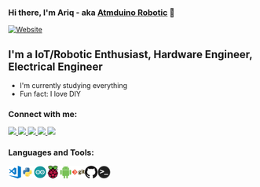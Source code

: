 ### Hi there, I'm Ariq - aka [Atmduino Robotic][website] 👋

[![Website](https://img.shields.io/website?label=atmduino.com&style=for-the-badge&url=https%3A%2F%2Fcodestackr.com)](https://linktr.ee/AtmduinoRobotic)

## I'm a IoT/Robotic Enthusiast, Hardware Engineer, Electrical Engineer


- I'm currently studying everything
- Fun fact: I love DIY 


### Connect with me:
<p>
  <a href="https://www.linkedin.com/in/ath-thaareq-mahesa-8330471b4/">
    <img src="https://img.shields.io/badge/linkedin-%230077B5.svg?&style=for-the-badge&logo=linkedin&logoColor=white" height=25>
  </a>   
  <a href="https://www.facebook.com/AthThaareqMahesa/">
    <img src="https://img.shields.io/badge/Facebook-1877F2?style=for-the-badge&logo=facebook&logoColor=white" height=25>
  </a>
    <a href="https://www.youtube.com/channel/UCfpKae3Lv2A41bXY2TYHztA">
    <img src="https://img.shields.io/badge/Youtube-1877F2?style=for-the-badge&logo=youtube&logoColor=white" height=25>
  </a>
  <a href="https://www.instagram.com/aththaareq_87/">
    <img src="https://img.shields.io/badge/instagram-%23E4405F.svg?&style=for-the-badge&logo=instagram&logoColor=white" height=25>
  </a> 
  <a href="https://github.com/eunbiline98/">
    <img src="https://img.shields.io/badge/GitHub-100000?style=for-the-badge&logo=github&logoColor=white" height=25>
  </a>
</p>


### Languages and Tools:

<img align="left" alt="Visual Studio Code" width="26px" src="https://raw.githubusercontent.com/github/explore/80688e429a7d4ef2fca1e82350fe8e3517d3494d/topics/visual-studio-code/visual-studio-code.png" />
<img align="left" alt="python" width="26px" src="https://raw.githubusercontent.com/github/explore/80688e429a7d4ef2fca1e82350fe8e3517d3494d/topics/python/python.png" />
<img align="left" alt="Arduino" width="26px" src="https://raw.githubusercontent.com/github/explore/80688e429a7d4ef2fca1e82350fe8e3517d3494d/topics/arduino/arduino.png" />
<img align="left" alt="raspberry" width="26px" src="https://raw.githubusercontent.com/github/explore/80688e429a7d4ef2fca1e82350fe8e3517d3494d/topics/raspberry-pi/raspberry-pi.png" />
<img align="left" alt="android-studio" width="26px" src="https://raw.githubusercontent.com/github/explore/80688e429a7d4ef2fca1e82350fe8e3517d3494d/topics/android/android.png" />
<img align="left" alt="Git" width="26px" src="https://raw.githubusercontent.com/github/explore/80688e429a7d4ef2fca1e82350fe8e3517d3494d/topics/git/git.png" />
<img align="left" alt="GitHub" width="26px" src="https://raw.githubusercontent.com/github/explore/78df643247d429f6cc873026c0622819ad797942/topics/github/github.png" />
<img align="left" alt="Terminal" width="26px" src="https://raw.githubusercontent.com/github/explore/80688e429a7d4ef2fca1e82350fe8e3517d3494d/topics/terminal/terminal.png" />

<br/>

[website]: https://www.instagram.com/atmduino/
